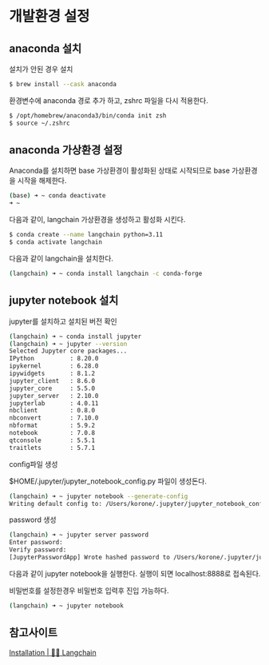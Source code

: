 # 개발환경 설정

## anaconda 설치

설치가 안된 경우 설치

```bash
$ brew install --cask anaconda
```

환경변수에 anaconda 경로 추가 하고, zshrc 파일을 다시 적용한다.

```bash
$ /opt/homebrew/anaconda3/bin/conda init zsh
$ source ~/.zshrc
```

## anaconda 가상환경 설정

Anaconda를 설치하면 base 가상환경이 활성화된 상태로 시작되므로 base 가상환경을 시작을 해제한다.

```bash
(base) ➜ ~ conda deactivate
➜ ~
```

다음과 같이, langchain 가상환경을 생성하고 활성화 시킨다.

```bash
$ conda create --name langchain python=3.11
$ conda activate langchain
```

다음과 같이 langchain을 설치한다.

```bash
(langchain) ➜ ~ conda install langchain -c conda-forge
```

## jupyter notebook 설치

jupyter를 설치하고 설치된 버전 확인

```bash
(langchain) ➜ ~ conda install jupyter
(langchain) ➜ ~ jupyter --version
Selected Jupyter core packages...
IPython          : 8.20.0
ipykernel        : 6.28.0
ipywidgets       : 8.1.2
jupyter_client   : 8.6.0
jupyter_core     : 5.5.0
jupyter_server   : 2.10.0
jupyterlab       : 4.0.11
nbclient         : 0.8.0
nbconvert        : 7.10.0
nbformat         : 5.9.2
notebook         : 7.0.8
qtconsole        : 5.5.1
traitlets        : 5.7.1
```

config파일 생성

$HOME/.jupyter/jupyter_notebook_config.py 파일이 생성돈다.

```bash
(langchain) ➜ ~ jupyter notebook --generate-config
Writing default config to: /Users/korone/.jupyter/jupyter_notebook_config.py
```

password 생성

```bash
(langchain) ➜ ~ jupyter server password
Enter password:
Verify password:
[JupyterPasswordApp] Wrote hashed password to /Users/korone/.jupyter/jupyter_server_config.json
```

다음과 같이 jupyter notebook을 실행한다. 실행이 되면 localhost:8888로 접속된다.

비밀번호를 설정한경우 비밀번호 입력후 진입 가능하다.

```bash
(langchain) ➜ ~ jupyter notebook
```

## 참고사이트

[Installation | 🦜️🔗 Langchain](https://python.langchain.com/docs/get_started/installation)
